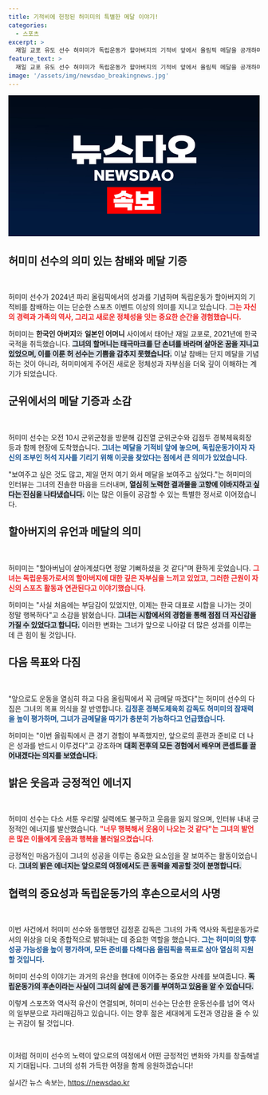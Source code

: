 ```yaml
---
title: 기적비에 헌정된 허미미의 특별한 메달 이야기!
categories:
  - 스포츠
excerpt: >
  재일 교포 유도 선수 허미미가 독립운동가 할아버지의 기적비 앞에서 올림픽 메달을 공개하며 감동의 순간을 나눴습니다. 금메달을 꼭 따겠어요!라는 포부와 밝은 웃음으로 다음 도전을 다짐했습니다.
feature_text: >
  재일 교포 유도 선수 허미미가 독립운동가 할아버지의 기적비 앞에서 올림픽 메달을 공개하며 감동의 순간을 나눴습니다. 금메달을 꼭 따겠어요!라는 포부와 밝은 웃음으로 다음 도전을 다짐했습니다.
image: '/assets/img/newsdao_breakingnews.jpg'
---
```


<p><img src="/assets/img/newsdao_breakingnews.jpg" alt="koreaapp 속보" /></p>

<h2 data-ke-size="size26">허미미 선수의 의미 있는 참배와 메달 기증</h2>

<p data-ke-size="size16">&nbsp;</p>

<p>허미미 선수가 2024년 파리 올림픽에서의 성과를 기념하며 독립운동가 할아버지의 기적비를 참배하는 이는 단순한 스포츠 이벤트 이상의 의미를 지니고 있습니다. <b><span style="color: #ee2323;">그는 자신의 경력과 가족의 역사, 그리고 새로운 정체성을 잇는 중요한 순간을 경험했습니다.</span></b> </p>

<p>허미미는 <b>한국인 아버지</b>와 <b>일본인 어머니</b> 사이에서 태어난 재일 교포로, 2021년에 한국 국적을 취득했습니다. <b><span style="background-color: #21538527;">그녀의 할머니는 태극마크를 단 손녀를 바라며 살아온 꿈을 지니고 있었으며, 이를 이룬 허 선수는 기쁨을 감추지 못했습니다.</span></b> 이날 참배는 단지 메달을 기념하는 것이 아니라, 허미미에게 주어진 새로운 정체성과 자부심을 더욱 깊이 이해하는 계기가 되었습니다.</p>

<h2 data-ke-size="size26">군위에서의 메달 기증과 소감</h2>

<p data-ke-size="size16">&nbsp;</p>

<p>허미미 선수는 오전 10시 군위군청을 방문해 김진열 군위군수와 김점두 경북체육회장 등과 함께 현장에 도착했습니다. <b><span style="color: #1a5490;">그녀는 메달을 기적비 앞에 놓으며, 독립운동가이자 자신의 조부인 허석 지사를 기리기 위해 이곳을 찾았다는 점에서 큰 의미가 있었습니다.</span></b> </p>

<p>"보여주고 싶은 것도 많고, 제일 먼저 여기 와서 메달을 보여주고 싶었다."는 허미미의 인터뷰는 그녀의 진솔한 마음을 드러내며, <b><span style="background-color: #21538527;">열심히 노력한 결과물을 고향에 이바지하고 싶다는 진심을 나타냈습니다.</span></b> 이는 많은 이들이 공감할 수 있는 특별한 정서로 이어졌습니다.</p>

<h2 data-ke-size="size26">할아버지의 유언과 메달의 의미</h2>

<p data-ke-size="size16">&nbsp;</p>

<p>허미미는 "할아버님이 살아계셨다면 정말 기뻐하셨을 것 같다"며 환하게 웃었습니다. <b><span style="color: #ee2323;">그녀는 독립운동가로서의 할아버지에 대한 깊은 자부심을 느끼고 있었고, 그러한 근원이 자신의 스포츠 활동과 연관된다고 이야기했습니다.</span></b> </p>

<p>허미미는 "사실 처음에는 부담감이 있었지만, 이제는 한국 대표로 시합을 나가는 것이 정말 행복하다"고 소감을 밝혔습니다. <b><span style="background-color: #21538527;">그녀는 시합에서의 경험을 통해 점점 더 자신감을 가질 수 있었다고 합니다.</span></b> 이러한 변화는 그녀가 앞으로 나아갈 더 많은 성과를 이루는 데 큰 힘이 될 것입니다.</p>

<h2 data-ke-size="size26">다음 목표와 다짐</h2>

<p data-ke-size="size16">&nbsp;</p>

<p>"앞으로도 운동을 열심히 하고 다음 올림픽에서 꼭 금메달 따겠다"는 허미미 선수의 다짐은 그녀의 목표 의식을 잘 반영합니다. <b><span style="color: #1a5490;">김정훈 경북도체육회 감독도 허미미의 잠재력을 높이 평가하며, 그녀가 금메달을 따기가 충분히 가능하다고 언급했습니다.</span></b> </p>

<p>허미미는 "이번 올림픽에서 큰 경기 경험이 부족했지만, 앞으로의 훈련과 준비로 더 나은 성과를 반드시 이루겠다"고 강조하며 <b><span style="background-color: #21538527;">대회 전후의 모든 경험에서 배우며 콘셉트를 끌어내겠다는 의지를 보였습니다.</span></b></p>

<h2 data-ke-size="size26">밝은 웃음과 긍정적인 에너지</h2>

<p data-ke-size="size16">&nbsp;</p>

<p>허미미 선수는 다소 서툰 우리말 실력에도 불구하고 웃음을 잃지 않으며, 인터뷰 내내 긍정적인 에너지를 발산했습니다. <b><span style="color: #ee2323;">"너무 행복해서 웃음이 나오는 것 같다"는 그녀의 발언은 많은 이들에게 웃음과 행복을 불러일으켰습니다.</span></b> </p>

<p>긍정적인 마음가짐이 그녀의 성공을 이루는 중요한 요소임을 잘 보여주는 활동이었습니다. <b><span style="background-color: #21538527;">그녀의 밝은 에너지는 앞으로의 여정에서도 큰 동력을 제공할 것이 분명합니다.</span></b></p>

<h2 data-ke-size="size26">협력의 중요성과 독립운동가의 후손으로서의 사명</h2>

<p data-ke-size="size16">&nbsp;</p>

<p>이번 사건에서 허미미 선수와 동행했던 김정훈 감독은 그녀의 가족 역사와 독립운동가로서의 위상을 더욱 종합적으로 밝혀내는 데 중요한 역할을 했습니다. <b><span style="color: #1a5490;">그는 허미미의 향후 성공 가능성을 높이 평가하며, 모든 준비를 다해다음 올림픽을 목표로 삼아 열심히 지원할 것입니다.</span></b> </p>

<p>허미미 선수의 이야기는 과거의 유산을 현대에 이어주는 중요한 사례를 보여줍니다. <b><span style="background-color: #21538527;">독립운동가의 후손이라는 사실이 그녀의 삶에 큰 동기를 부여하고 있음을 알 수 있습니다.</span></b> </p>

<p>이렇게 스포츠와 역사적 유산이 연결되며, 허미미 선수는 단순한 운동선수를 넘어 역사의 일부분으로 자리매김하고 있습니다. 이는 향후 젊은 세대에게 도전과 영감을 줄 수 있는 귀감이 될 것입니다. </p>

<p data-ke-size="size16">&nbsp;</p>

<p>이처럼 허미미 선수의 노력이 앞으로의 여정에서 어떤 긍정적인 변화와 가치를 창출해낼지 기대됩니다. 그녀의 성취 가득한 여정을 함께 응원하겠습니다!</p>
실시간 뉴스 속보는, <a href="https://newsdao.kr" rel="dofollow">https://newsdao.kr</a>


